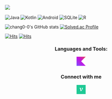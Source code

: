 
<a href="https://velog.io/@lifeisbeautiful" target="_blank"><img src="https://img.shields.io/badge/Velog-20c997?style=flat-square&logo=Vimeo&logoColor=white"/></a>

![Java](https://img.shields.io/badge/Java-529eeb.svg?style=for-the-badge&logo=Java&logoColor=white)  ![Kotlin](https://img.shields.io/badge/Kotlin-ff126d.svg?style=for-the-badge&logo=Kotlin&logoColor=white) ![Android](https://img.shields.io/badge/Android-57b58c.svg?style=for-the-badge&logo=Android&logoColor=white) ![SQLite](https://img.shields.io/badge/SQL-434b94.svg?style=for-the-badge&logo=SQLite&logoColor=white) ![R](https://img.shields.io/badge/R-276DC3.svg?style=for-the-badge&logo=R&logoColor=white) 

![chang0-0's GitHub stats](https://github-readme-stats.vercel.app/api?username=chang0-0&bg_color=30,e96443,904e95&title_color=fff&text_color=fff) [![Solved.ac Profile](http://mazassumnida.wtf/api/v2/generate_badge?boj=bigyoung8375)](https://solved.ac/bigyoung8375)



[![Hits](https://hits.seeyoufarm.com/api/count/incr/badge.svg?url=https%3A%2F%2Fvelog.io%2F%40lifeisbeautiful%2Fhit-counter&count_bg=%23FF4242&title_bg=%23727272&icon=github.svg&icon_color=%23E7E7E7&title=GITHUB&edge_flat=true)](https://hits.seeyoufarm.com) [![Hits](https://hits.seeyoufarm.com/api/count/incr/badge.svg?url=https%3A%2F%2Fvelog.io%2F%40lifeisbeautiful%2Fhit-counter&count_bg=%2357D390&title_bg=%23555555&icon=&icon_color=%23E7E7E7&title=VELOG&edge_flat=true)](https://hits.seeyoufarm.com)


 <h3 align="center">Languages and Tools:</h3>
 <p align="center">
  <a href="https://kotlinlang.org/" target="_blank"> <img src="https://github.com/chang0-0/assets/blob/main/koglin.png" alt="c" width="30" height="30"/> </a> 
 </p>

 <!-- Connect with me -->
 <h3 align="center">Connect with me</h3>
 <p align="center">
  <a href="https://velog.io/@lifeisbeautiful" target="blank"><img align="center" src="https://github.com/chang0-0/assets/blob/main/velog.svg" alt="velog" height="30" width="30" /></a>
</p>
